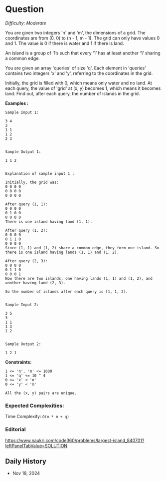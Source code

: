 # Question 

_Difficulty: Moderate_

You are given two integers 'n' and 'm', the dimensions of a grid. The coordinates are from (0, 0) to (n - 1, m - 1). The grid can only have values 0 and 1. The value is 0 if there is water and 1 if there is land. 

An island is a group of ‘1’s such that every ‘1’ has at least another ‘1’ sharing a common edge.

You are given an array 'queries' of size 'q'. Each element in 'queries' contains two integers 'x' and 'y', referring to the coordinates in the grid.

Initially, the grid is filled with 0, which means only water and no land. At each query, the value of 'grid' at (x, y) becomes 1, which means it becomes land. Find out, after each query, the number of islands in the grid.

**Examples :**

```
Sample Input 1:

3 4
3
1 1
1 2
2 3


Sample Output 1:

1 1 2


Explanation of sample input 1 :

Initially, the grid was:
0 0 0 0
0 0 0 0
0 0 0 0

After query (1, 1):
0 0 0 0
0 1 0 0
0 0 0 0
There is one island having land (1, 1).

After query (1, 2):
0 0 0 0
0 1 1 0
0 0 0 0
Since (1, 1) and (1, 2) share a common edge, they form one island. So there is one island having lands (1, 1) and (1, 2).

After query (2, 3):
0 0 0 0
0 1 1 0
0 0 0 1
Now there are two islands, one having lands (1, 1) and (1, 2), and another having land (2, 3).

So the number of islands after each query is [1, 1, 2].


Sample Input 2:

3 5
3
1 1
1 3
1 2


Sample Output 2:

1 2 1
```

**Constraints:**
```
1 <= 'n', 'm' <= 1000
1 <= 'q' <= 10 ^ 4
0 <= 'x' < 'n'
0 <= 'y' < 'm'

All the (x, y) pairs are unique.
```

### Expected Complexities:
Time Complexity: `O(n * m + q)`

### Editorial
https://www.naukri.com/code360/problems/largest-island_840701?leftPanelTabValue=SOLUTION

## Daily History
- Nov 18, 2024